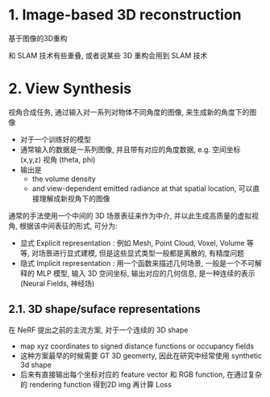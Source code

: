 # 1. Image-based 3D reconstruction

基于图像的3D重构

和 SLAM 技术有些重叠, 或者说某些 3D 重构会用到 SLAM 技术  

# 2. View Synthesis

视角合成任务, 通过输入对一系列对物体不同角度的图像, 来生成新的角度下的图像
* 对于一个训练好的模型
* 通常输入的数据是一系列图像, 并且带有对应的角度数据, e.g. 空间坐标 (x,y,z) 视角 (theta, phi)
* 输出是
  * the volume density 
  * and view-dependent emitted radiance at that spatial location, 可以直接理解成新视角下的图像



通常的手法使用一个中间的 3D 场景表征来作为中介, 并以此生成高质量的虚拟视角, 根据该中间表征的形式, 可分为:
* 显式 Explicit representation : 例如 Mesh, Point Cloud, Voxel, Volume 等等, 对场景进行显式建模, 但是这些显式类型一般都是离散的, 有精度问题
* 隐式 Implicit representation : 用一个函数来描述几何场景, 一般是一个不可解释的 MLP 模型, 输入 3D 空间坐标, 输出对应的几何信息, 是一种连续的表示 (Neural Fields, 神经场)   



## 2.1. 3D shape/suface representations

在 NeRF 提出之前的主流方案, 对于一个连续的 3D shape
* map xyz coordinates to signed distance functions or occupancy fields
* 这种方案最早的时候需要 GT 3D geomerty, 因此在研究中经常使用 synthetic 3d shape
* 后来有直接输出每个坐标对应的 feature vector 和 RGB function, 在通过复杂的 rendering function 得到2D img 再计算 Loss

